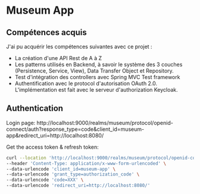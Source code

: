 # Museum App

## Compétences acquis

J'ai pu acquérir les compétences suivantes avec ce projet :

- La création d'une API Rest de A à Z
- Les patterns utilisés en Backend, à savoir le système des 3 couches (Persistence, Service, View), Data Transfer Object et Repository.
- Test d'intégration des controllers avec Spring MVC Test framework
- Authentification avec le protocol d'autorisation OAuth 2.0. L'implémentation est fait avec le serveur d'authorization Keycloak.

## Authentication

Login page:
http://localhost:9000/realms/museum/protocol/openid-connect/auth?response_type=code&client_id=museum-app&redirect_uri=http://localhost:8080/

Get the access token & refresh token: 

```bash
curl --location 'http://localhost:9000/realms/museum/protocol/openid-connect/token' \
--header 'Content-Type: application/x-www-form-urlencoded' \
--data-urlencode 'client_id=museum-app' \
--data-urlencode 'grant_type=authorization_code' \
--data-urlencode 'code=XXX' \
--data-urlencode 'redirect_uri=http://localhost:8080/'
```